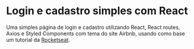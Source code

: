 # Login e cadastro simples com React
Uma simples página de login e cadastro utilizando React, React routes, Axios e Styled Components com tema do site Airbnb, usando como base um tutorial da <a href='https://blog.rocketseat.com.br/reactjs-autenticacao/'>Rocketseat</a>.
